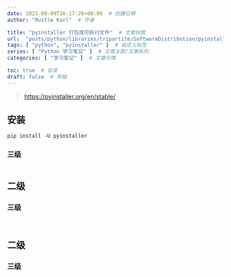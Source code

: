 ```yaml
---
date: 2022-09-09T16:17:26+08:00  # 创建日期
author: "Rustle Karl"  # 作者

title: "pyinstaller 打包成可执行文件"  # 文章标题
url:  "posts/python/libraries/tripartite/SoftwareDistribution/pyinstaller"  # 设置网页永久链接
tags: [ "python", "pyinstaller" ]  # 自定义标签
series: [ "Python 学习笔记" ]  # 文章主题/文章系列
categories: [ "学习笔记" ]  # 文章分类

toc: true  # 目录
draft: false  # 草稿
---
```


> https://pyinstaller.org/en/stable/

## 安装

```shell
pip install -U pyinstaller
```

### 三级

```python

```


## 二级

### 三级

```python

```

```shell

```


## 二级

### 三级

```python

```

```shell

```
